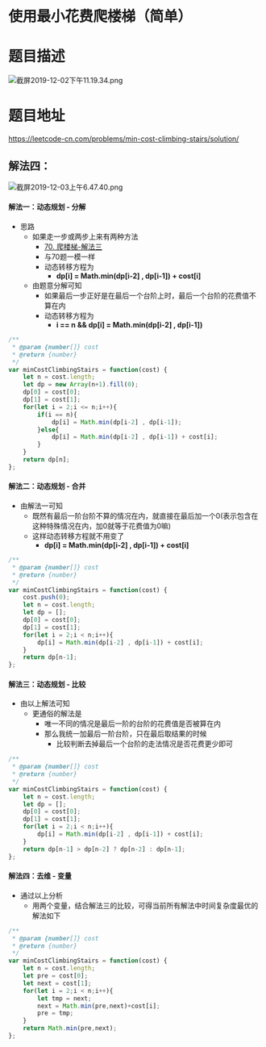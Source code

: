# 使用最小花费爬楼梯（简单）
# 题目描述
![截屏2019-12-02下午11.19.34.png](https://pic.leetcode-cn.com/3de17576540c5f05e03a28c19a1399093235a735c68fd5c932a17c6803a40335-%E6%88%AA%E5%B1%8F2019-12-02%E4%B8%8B%E5%8D%8811.19.34.png)
# 题目地址
<https://leetcode-cn.com/problems/min-cost-climbing-stairs/solution/>
## 解法四：
![截屏2019-12-03上午6.47.40.png](https://pic.leetcode-cn.com/a2de902a8f4ff46c3895f8af970db93e824ae92af58dc5a4b005d01280ea23a2-%E6%88%AA%E5%B1%8F2019-12-03%E4%B8%8A%E5%8D%886.47.40.png)
#### 解法一：动态规划 - 分解
+ 思路
  + 如果走一步或两步上来有两种方法
    + [70. 爬楼梯-解法三](https://leetcode-cn.com/problems/climbing-stairs/solution/70-pa-lou-ti-by-alexer-660/)
    + 与70题一模一样
    + 动态转移方程为
      + **dp[i] = Math.min(dp[i-2] , dp[i-1]) + cost[i]**
  + 由题意分解可知
    + 如果最后一步正好是在最后一个台阶上时，最后一个台阶的花费值不算在内
    + 动态转移方程为
      + **i == n && dp[i] = Math.min(dp[i-2] , dp[i-1])**
```javascript
/**
 * @param {number[]} cost
 * @return {number}
 */
var minCostClimbingStairs = function(cost) {
    let n = cost.length;
    let dp = new Array(n+1).fill(0);
    dp[0] = cost[0]; 
    dp[1] = cost[1]; 
    for(let i = 2;i <= n;i++){
        if(i == n){
            dp[i] = Math.min(dp[i-2] , dp[i-1]);
        }else{
            dp[i] = Math.min(dp[i-2] , dp[i-1]) + cost[i];
        }
    }
    return dp[n];
};
```
#### 解法二：动态规划 - 合并
+ 由解法一可知
  + 既然有最后一阶台阶不算的情况在内，就直接在最后加一个0(表示包含在这种特殊情况在内，加0就等于花费值为0嘛)
  + 这样动态转移方程就不用变了
    + **dp[i] = Math.min(dp[i-2] , dp[i-1]) + cost[i]**
```javascript
/**
 * @param {number[]} cost
 * @return {number}
 */
var minCostClimbingStairs = function(cost) {
    cost.push(0);
    let n = cost.length;
    let dp = [];
    dp[0] = cost[0]; 
    dp[1] = cost[1]; 
    for(let i = 2;i < n;i++){
        dp[i] = Math.min(dp[i-2] , dp[i-1]) + cost[i];
    }
    return dp[n-1];
};
```
#### 解法三：动态规划 - 比较
+ 由以上解法可知
  + 更通俗的解法是
    + 唯一不同的情况是最后一阶的台阶的花费值是否被算在内
    + 那么我统一加最后一阶台阶，只在最后取结果的时候
      + 比较判断去掉最后一个台阶的走法情况是否花费更少即可
```javascript
/**
 * @param {number[]} cost
 * @return {number}
 */
var minCostClimbingStairs = function(cost) {
    let n = cost.length;
    let dp = [];
    dp[0] = cost[0]; 
    dp[1] = cost[1]; 
    for(let i = 2;i < n;i++){
        dp[i] = Math.min(dp[i-2] , dp[i-1]) + cost[i];
    }
    return dp[n-1] > dp[n-2] ? dp[n-2] : dp[n-1];
};
```
#### 解法四：去维 - 变量
+ 通过以上分析
  + 用两个变量，结合解法三的比较，可得当前所有解法中时间复杂度最优的解法如下
```javascript
/**
 * @param {number[]} cost
 * @return {number}
 */
var minCostClimbingStairs = function(cost) {
    let n = cost.length;
    let pre = cost[0]; 
    let next = cost[1]; 
    for(let i = 2;i < n;i++){
        let tmp = next;
        next = Math.min(pre,next)+cost[i];
        pre = tmp;
    }
    return Math.min(pre,next);
};
```